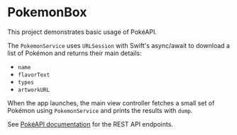 # PokemonBox

This project demonstrates basic usage of PokéAPI.

The `PokemonService` uses `URLSession` with Swift's async/await to download a
list of Pokémon and returns their main details:

- `name`
- `flavorText`
- `types`
- `artworkURL`

When the app launches, the main view controller fetches a small set of Pokémon
using `PokemonService` and prints the results with `dump`.

See [PokéAPI documentation](https://pokeapi.co/docs/v2) for the REST API
endpoints.
